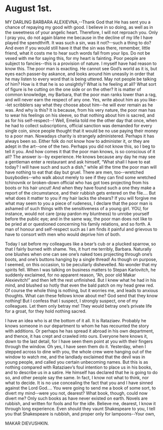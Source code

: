 # August 1st.

MY DARLING BARBARA ALEXIEVNA,--Thank God that He has sent you a chance
of repaying my good with good. I believe in so doing, as well as in the
sweetness of your angelic heart. Therefore, I will not reproach you.
Only I pray you, do not again blame me because in the decline of my life
I have played the spendthrift. It was such a sin, was it not?--such a
thing to do? And even if you would still have it that the sin was there,
remember, little friend, what it costs me to hear such words fall from
your lips. Do not be vexed with me for saying this, for my heart is
fainting. Poor people are subject to fancies--this is a provision of
nature. I myself have had reason to know this. The poor man is exacting.
He cannot see God’s world as it is, but eyes each passer-by askance, and
looks around him uneasily in order that he may listen to every word that
is being uttered. May not people be talking of him? How is it that he
is so unsightly? What is he feeling at all? What sort of figure is
he cutting on the one side or on the other? It is matter of common
knowledge, my Barbara, that the poor man ranks lower than a rag, and
will never earn the respect of any one. Yes, write about him as you
like--let scribblers say what they choose about him--he will ever remain
as he was. And why is this? It is because, from his very nature, the
poor man has to wear his feelings on his sleeve, so that nothing about
him is sacred, and as for his self-respect--! Well, Emelia told me the
other day that once, when he had to collect subscriptions, official
sanction was demanded for every single coin, since people thought that
it would be no use paying their money to a poor man. Nowadays charity
is strangely administered. Perhaps it has always been so. Either folk do
not know how to administer it, or they are adept in the art--one of the
two. Perhaps you did not know this, so I beg to tell it you. And how
comes it that the poor man knows, is so conscious of it all? The answer
is--by experience. He knows because any day he may see a gentleman enter
a restaurant and ask himself, “What shall I have to eat today? I will
have such and such a dish,” while all the time the poor man will
have nothing to eat that day but gruel. There are men, too--wretched
busybodies--who walk about merely to see if they can find some wretched
tchinovnik or broken-down official who has got toes projecting from his
boots or his hair uncut! And when they have found such a one they make
a report of the circumstance, and their rubbish gets entered on the
file.... But what does it matter to you if my hair lacks the shears? If
you will forgive me what may seem to you a piece of rudeness, I declare
that the poor man is ashamed of such things with the sensitiveness of a
young girl. YOU, for instance, would not care (pray pardon my bluntness)
to unrobe yourself before the public eye; and in the same way, the poor
man does not like to be pried at or questioned concerning his family
relations, and so forth. A man of honour and self-respect such as I
am finds it painful and grievous to have to consort with men who would
deprive him of both.

Today I sat before my colleagues like a bear’s cub or a plucked sparrow,
so that I fairly burned with shame. Yes, it hurt me terribly, Barbara.
Naturally one blushes when one can see one’s naked toes projecting
through one’s boots, and one’s buttons hanging by a single thread!
As though on purpose, I seemed, on this occasion, to be peculiarly
dishevelled. No wonder that my spirits fell. When I was talking on
business matters to Stepan Karlovitch, he suddenly exclaimed, for no
apparent reason, “Ah, poor old Makar Alexievitch!” and then left the
rest unfinished. But I knew what he had in his mind, and blushed so
hotly that even the bald patch on my head grew red. Of course the whole
thing is nothing, but it worries me, and leads to anxious thoughts. What
can these fellows know about me? God send that they know nothing! But
I confess that I suspect, I strongly suspect, one of my colleagues. Let
them only betray me! They would betray one’s private life for a groat,
for they hold nothing sacred.

I have an idea who is at the bottom of it all. It is Rataziaev. Probably
he knows someone in our department to whom he has recounted the
story with additions. Or perhaps he has spread it abroad in his own
department, and thence, it has crept and crawled into ours. Everyone
here knows it, down to the last detail, for I have seen them point at
you with their fingers through the window. Oh yes, I have seen them do
it. Yesterday, when I stepped across to dine with you, the whole crew
were hanging out of the window to watch me, and the landlady exclaimed
that the devil was in young people, and called you certain unbecoming
names. But this is as nothing compared with Rataziaev’s foul intention
to place us in his books, and to describe us in a satire. He himself has
declared that he is going to do so, and other people say the same.
In fact, I know not what to think, nor what to decide. It is no use
concealing the fact that you and I have sinned against the Lord God....
You were going to send me a book of some sort, to divert my mind--were
you not, dearest? What book, though, could now divert me? Only such
books as have never existed on earth. Novels are rubbish, and written
for fools and for the idle. Believe me, dearest, I know it through long
experience. Even should they vaunt Shakespeare to you, I tell you that
Shakespeare is rubbish, and proper only for lampoons--Your own,

MAKAR DIEVUSHKIN.




